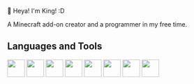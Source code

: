 👋 Heya! I'm King! :D

A Minecraft add-on creator and a programmer in my free time.

## Languages and Tools
<p align="left">
  <img width="40" height="40" src="https://cdn.jsdelivr.net/gh/devicons/devicon@latest/icons/typescript/typescript-original.svg" />
  <img width="40" height="40" src="https://cdn.jsdelivr.net/gh/devicons/devicon@latest/icons/javascript/javascript-original.svg" />
  <img width="40" height="40" src="https://cdn.jsdelivr.net/gh/devicons/devicon@latest/icons/rust/rust-original.svg" />
  <img width="40" height="40" src="https://cdn.jsdelivr.net/gh/devicons/devicon@latest/icons/java/java-original.svg" />
  <img width="40" height="40" src="https://cdn.jsdelivr.net/gh/devicons/devicon@latest/icons/cplusplus/cplusplus-original.svg" />
  
  <img width="40" height="40" src="https://cdn.jsdelivr.net/gh/devicons/devicon@latest/icons/nodejs/nodejs-plain-wordmark.svg" />
  <img width="40" height="40" src="https://cdn.jsdelivr.net/gh/devicons/devicon@latest/icons/vscode/vscode-original.svg" />
  <img width="40" height="40" src="https://cdn.jsdelivr.net/gh/devicons/devicon@latest/icons/visualstudio/visualstudio-original.svg" />
</p>
<!---
DarkGamerYT/DarkGamerYT is a ✨ special ✨ repository because its `README.md` (this file) appears on your GitHub profile.
You can click the Preview link to take a look at your changes.
--->
